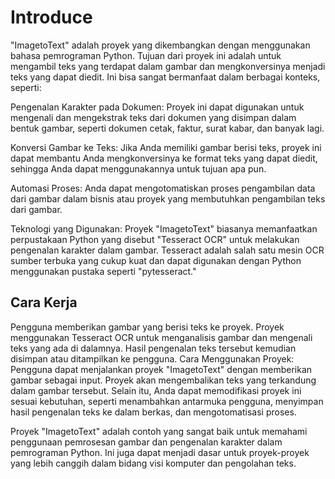 # Introduce
"ImagetoText" adalah proyek yang dikembangkan dengan menggunakan bahasa pemrograman Python. Tujuan dari proyek ini adalah untuk mengambil teks yang terdapat dalam gambar dan mengkonversinya menjadi teks yang dapat diedit. Ini bisa sangat bermanfaat dalam berbagai konteks, seperti:

Pengenalan Karakter pada Dokumen: Proyek ini dapat digunakan untuk mengenali dan mengekstrak teks dari dokumen yang disimpan dalam bentuk gambar, seperti dokumen cetak, faktur, surat kabar, dan banyak lagi.

Konversi Gambar ke Teks: Jika Anda memiliki gambar berisi teks, proyek ini dapat membantu Anda mengkonversinya ke format teks yang dapat diedit, sehingga Anda dapat menggunakannya untuk tujuan apa pun.

Automasi Proses: Anda dapat mengotomatiskan proses pengambilan data dari gambar dalam bisnis atau proyek yang membutuhkan pengambilan teks dari gambar.

Teknologi yang Digunakan:
Proyek "ImagetoText" biasanya memanfaatkan perpustakaan Python yang disebut "Tesseract OCR" untuk melakukan pengenalan karakter dalam gambar. Tesseract adalah salah satu mesin OCR sumber terbuka yang cukup kuat dan dapat digunakan dengan Python menggunakan pustaka seperti "pytesseract."

## Cara Kerja

Pengguna memberikan gambar yang berisi teks ke proyek.
Proyek menggunakan Tesseract OCR untuk menganalisis gambar dan mengenali teks yang ada di dalamnya.
Hasil pengenalan teks tersebut kemudian disimpan atau ditampilkan ke pengguna.
Cara Menggunakan Proyek:
Pengguna dapat menjalankan proyek "ImagetoText" dengan memberikan gambar sebagai input. Proyek akan mengembalikan teks yang terkandung dalam gambar tersebut. Selain itu, Anda dapat memodifikasi proyek ini sesuai kebutuhan, seperti menambahkan antarmuka pengguna, menyimpan hasil pengenalan teks ke dalam berkas, dan mengotomatisasi proses.

Proyek "ImagetoText" adalah contoh yang sangat baik untuk memahami penggunaan pemrosesan gambar dan pengenalan karakter dalam pemrograman Python. Ini juga dapat menjadi dasar untuk proyek-proyek yang lebih canggih dalam bidang visi komputer dan pengolahan teks.
